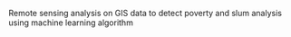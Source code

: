 Remote sensing analysis on GIS data to detect poverty and slum analysis using machine 
learning algorithm
